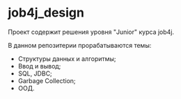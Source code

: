 # job4j_design

Проект содержит решения уровня "Junior" курса job4j.

В данном репозитерии прорабатываются темы:

- Структуры данных и алгоритмы;
- Ввод и вывод;
- SQL, JDBC;
- Garbage Collection;
- ООД.